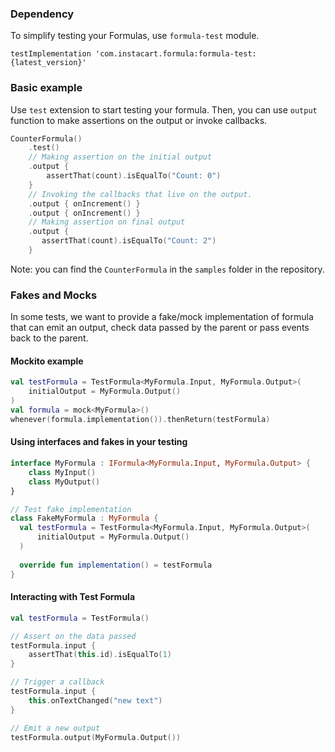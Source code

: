 ### Dependency
To simplify testing your Formulas, use `formula-test` module.
```
testImplementation 'com.instacart.formula:formula-test:{latest_version}'
```

### Basic example 
Use `test` extension to start testing your formula. Then, you can use `output` 
function to make assertions on the output or invoke callbacks.

```kotlin
CounterFormula()
    .test()
    // Making assertion on the initial output
    .output {
        assertThat(count).isEqualTo("Count: 0")
    }
    // Invoking the callbacks that live on the output.
    .output { onIncrement() }
    .output { onIncrement() }
    // Making assertion on final output
    .output {
       assertThat(count).isEqualTo("Count: 2")
    }
```
Note: you can find the `CounterFormula` in the `samples` folder in the repository.


### Fakes and Mocks
In some tests, we want to provide a fake/mock implementation of formula that
can emit an output, check data passed by the parent or pass events back to the parent.

#### Mockito example
```kotlin
val testFormula = TestFormula<MyFormula.Input, MyFormula.Output>(
    initialOutput = MyFormula.Output()
)
val formula = mock<MyFormula>()
whenever(formula.implementation()).thenReturn(testFormula)
```
  
#### Using interfaces and fakes in your testing
```kotlin
interface MyFormula : IFormula<MyFormula.Input, MyFormula.Output> {
    class MyInput()
    class MyOutput()
}

// Test fake implementation
class FakeMyFormula : MyFormula {
  val testFormula = TestFormula<MyFormula.Input, MyFormula.Output>(
      initialOutput = MyFormula.Output()
  )
  
  override fun implementation() = testFormula
}
```

#### Interacting with Test Formula
```kotlin
val testFormula = TestFormula()

// Assert on the data passed
testFormula.input {  
    assertThat(this.id).isEqualTo(1)
}

// Trigger a callback
testFormula.input {
    this.onTextChanged("new text")
}

// Emit a new output
testFormula.output(MyFormula.Output())
```
